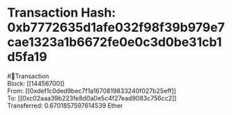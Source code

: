 
Transaction Hash: 0xb7772635d1afe032f98f39b979e7cae1323a1b6672fe0e0c3d0be31cb1d5fa19
====================================================================================
  
#💸Transaction  
Block: [[14456700]]  
From: [[0xdef1c0ded9bec7f1a1670819833240f027b25eff]]  
To: [[0xc02aaa39b223fe8d0a0e5c4f27ead9083c756cc2]]  
Transferred: 0.6701857597614539 Ether